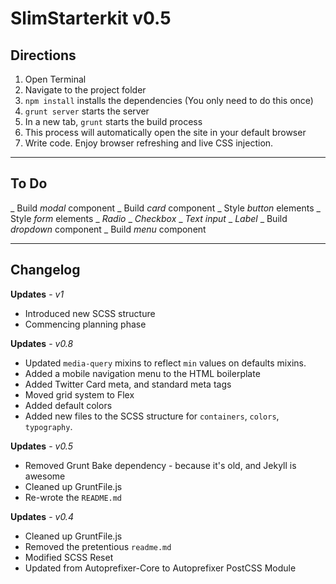 # SlimStarterkit v0.5


## Directions  

1. Open Terminal  
2. Navigate to the project folder  
3. `npm install` installs the dependencies (You only need to do this once)  
4. `grunt server` starts the server  
5. In a new tab, `grunt` starts the build process  
6. This process will automatically open the site in your default browser  
7. Write code. Enjoy browser refreshing and live CSS injection.   

----

## To Do
_ Build *modal* component
_ Build *card* component
_ Style *button* elements
_ Style *form* elements
    _ *Radio*
    _ *Checkbox*
    _ *Text input*
    _ *Label*
_ Build *dropdown* component
_ Build *menu* component

-----

## Changelog

__Updates__ - *v1*
- Introduced new SCSS structure
- Commencing planning phase

__Updates__ - *v0.8*
- Updated `media-query` mixins to reflect `min` values on defaults mixins.
- Added a mobile navigation menu to the HTML boilerplate
- Added Twitter Card meta, and standard meta tags
- Moved grid system to Flex
- Added default colors
- Added new files to the SCSS structure for `containers`, `colors`, `typography`.

__Updates__ - *v0.5*
- Removed Grunt Bake dependency - because it's old, and Jekyll is awesome
- Cleaned up GruntFile.js
- Re-wrote the `README.md`

__Updates__ - *v0.4*
- Cleaned up GruntFile.js
- Removed the pretentious `readme.md`
- Modified SCSS Reset
- Updated from Autoprefixer-Core to Autoprefixer PostCSS Module